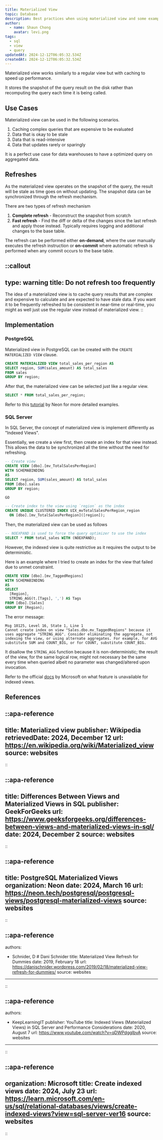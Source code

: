 ```yaml
---
title: Materialized View
topic: Database
description: Best practices when using materialized view and some examples
author:
  - name: Shaun Chong
    avatar: levi.png
tags:
  - sql
  - view
  - query
updatedAt: 2024-12-12T06:05:32.534Z
createdAt: 2024-12-12T06:05:32.534Z
---
```


Materialized view works similarly to a regular view but with caching to speed up performance.

<!--more-->

It stores the snapshot of the query result on the disk rather than recomputing the query each time it is being called.

## Use Cases

Materialized view can be used in the following scenarios.

1. Caching complex queries that are expensive to be evaluated
2. Data that is okay to be stale
3. Data that is read-intensive
4. Data that updates rarely or sparingly

It is a perfect use case for data warehouses to have a optimized query on aggregated data.

## Refreshes

As the materialized view operates on the snapshot of the query, the result will be stale as time goes on without updating. The snapshot data can be synchronized through the refresh mechanism.

There are two types of refresh mechanism

1. **Complete refresh** - Reconstruct the snapshot from scratch
2. **Fast refresh** - Find the diff or delta of the changes since the last refresh and apply those instead. Typically requires logging and additional changes to the base table.

The refresh can be performed either **on-demand**, where the user manually executes the refresh instruction or **on-commit** where automatic refresh is performed when any commit occurs to the base table.

<!-- prettier-ignore-start -->
::callout
---
type: warning
title: Do not refresh too frequently
---
The idea of a materialized view is to cache query results that are complex and expensive to calculate and are expected to have stale data. If you want it to be frequently refreshed to be consistent in near-time or real-time, you might as well just use the regular view instead of materialized view.
::
<!-- prettier-ignore-end -->

## Implementation

### PostgreSQL

Materialized view in PostgreSQL can be created with the `CREATE MATERIALIZED VIEW` clause.

```sql
CREATE MATERIALIZED VIEW total_sales_per_region AS
SELECT region, SUM(sales_amount) AS total_sales
FROM sales
GROUP BY region;
```

After that, the materialized view can be selected just like a regular view.

```sql
SELECT * FROM total_sales_per_region;
```

Refer to this [tutorial](https://neon.tech/postgresql/postgresql-views/postgresql-materialized-views) by Neon for more detailed examples.

### SQL Server

In SQL Server, the concept of materialized view is implement differently as "Indexed Views".

Essentially, we create a view first, then create an index for that view instead. This allows the data to be synchronized all the time without the need for refreshing.

```sql
-- Create view
CREATE VIEW [dbo].[mv_TotalSalesPerRegion]
WITH SCHEMABINDING
AS
SELECT region, SUM(sales_amount) AS total_sales
FROM [dbo].sales
GROUP BY region;

GO

-- Create index to the view using `region` as the index
CREATE UNIQUE CLUSTERED INDEX UIX_mvTotalSalesPerRegion_region
  ON [dbo].[mv_TotalSalesPerRegion]([region]);
```

Then, the materialized view can be used as follows

```sql
-- NOEXPAND is used to force the query optimizer to use the index
SELECT * FROM total_sales WITH (NOEXPAND);
```

However, the indexed view is quite restrictive as it requires the output to be deterministic.

Here is an example where I tried to create an index for the view that failed due to unmet constraint.

```sql
CREATE VIEW [dbo].[mv_TaggedRegions]
WITH SCHEMABINDING
AS
SELECT
  [Region],
  STRING_AGG(t.[Tags], ',') AS Tags
FROM [dbo].[Sales]
GROUP BY [Region];
```

The error message:

```
Msg 10125, Level 16, State 1, Line 1
Cannot create index on view "Sales.dbo.mv_TaggedRegions" because it uses aggregate "STRING_AGG". Consider eliminating the aggregate, not indexing the view, or using alternate aggregates. For example, for AVG substitute SUM and COUNT_BIG, or for COUNT, substitute COUNT_BIG.
```

It disallow the `STRING_AGG` function because it is non-deterministic; the result of the view, for the same logical row, might not necessary be the same every time when queried albeit no parameter was changed/altered upon invocation.

Refer to the official [docs](https://learn.microsoft.com/en-us/sql/relational-databases/views/create-indexed-views?view=sql-server-ver16) by Microsoft on what feature is unavailable for indexed views.

## References

<!-- prettier-ignore-start -->
::apa-reference
---
title: Materialized view
publisher: Wikipedia
retrievedDate: 2024, December 12
url: https://en.wikipedia.org/wiki/Materialized_view
source: websites
---
::

::apa-reference
---
title: Differences Between Views and Materialized Views in SQL
publisher: GeekForGeeks
url: https://www.geeksforgeeks.org/differences-between-views-and-materialized-views-in-sql/
date: 2024, December 2
source: websites
---
::

::apa-reference
---
title: PostgreSQL Materialized Views
organization: Neon
date: 2024, March 16
url: https://neon.tech/postgresql/postgresql-views/postgresql-materialized-views
source: websites
---
::

::apa-reference
---
authors:
  - Schnider, D # Dani Schnider
title: Materialized View Refresh for Dummies
date: 2019, February 18
url: https://danischnider.wordpress.com/2019/02/18/materialized-view-refresh-for-dummies/
source: websites
---
::

::apa-reference
---
authors:
  - KeepLearningIT
publisher: YouTube
title: Indexed Views (Materialized Views) in SQL Server and Performance Considerations
date: 2020, August 7
url: https://www.youtube.com/watch?v=qDWPdgglbvA
source: websites
---
::

::apa-reference
---
organization: Microsoft
title: Create indexed views
date: 2024, July 23
url: https://learn.microsoft.com/en-us/sql/relational-databases/views/create-indexed-views?view=sql-server-ver16
source: websites
---
::
<!-- prettier-ignore-end -->
